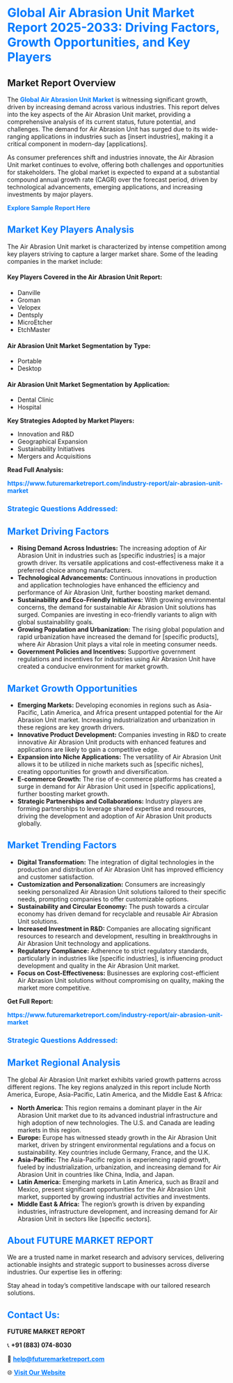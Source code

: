 <h1 style="color: #007BFF;">Global Air Abrasion Unit Market Report 2025-2033: Driving Factors, Growth Opportunities, and Key Players</h1>

<section id="overview">
<h2>Market Report Overview</h2>
<p>The <a href="https://www.futuremarketreport.com/industry-report/air-abrasion-unit-market" style="color: #007BFF; text-decoration: none;"><strong>Global Air Abrasion Unit Market</strong></a> is witnessing significant growth, driven by increasing demand across various industries. This report delves into the key aspects of the Air Abrasion Unit market, providing a comprehensive analysis of its current status, future potential, and challenges. The demand for Air Abrasion Unit has surged due to its wide-ranging applications in industries such as [insert industries], making it a critical component in modern-day [applications].</p>
<p>As consumer preferences shift and industries innovate, the Air Abrasion Unit market continues to evolve, offering both challenges and opportunities for stakeholders. The global market is expected to expand at a substantial compound annual growth rate (CAGR) over the forecast period, driven by technological advancements, emerging applications, and increasing investments by major players.</p>
</section>

<section id="overview">
<p><a href="https://www.futuremarketreport.com/request-sample/reportId=79056" style="color: #007BFF; text-decoration: none;"><strong>Explore Sample Report Here</strong></a></p>
</section>

<section id="key-players">
<h2 style="color: #007BFF;">Market Key Players Analysis</h2>
<p>The Air Abrasion Unit market is characterized by intense competition among key players striving to capture a larger market share. Some of the leading companies in the market include:</p>
<h4>Key Players Covered in the Air Abrasion Unit Report:</h4>
<ul><li>Danville</li><li>Groman</li><li>Velopex</li><li>Dentsply</li><li>MicroEtcher</li><li>EtchMaster</li></ul>
<h4>Air Abrasion Unit Market Segmentation by Type:</h4>
<ul><li>Portable</li><li>Desktop</li></ul>

<h4>Air Abrasion Unit Market Segmentation by Application:</h4>
<ul><li>Dental Clinic</li><li>Hospital</li></ul>
<p><strong>Key Strategies Adopted by Market Players:</strong></p>
<ul>
<li>Innovation and R&D</li>
<li>Geographical Expansion</li>
<li>Sustainability Initiatives</li>
<li>Mergers and Acquisitions</li>
</ul>
</section>

<section>
<p><strong>Read Full Analysis: </strong></p><a href="https://www.futuremarketreport.com/industry-report/air-abrasion-unit-market" style="color: #007BFF; text-decoration: none;"><strong>https://www.futuremarketreport.com/industry-report/air-abrasion-unit-market</strong></a>
<h3 style="color: #007BFF;">Strategic Questions Addressed:</h3>
</section>

<section id="driving-factors">
<h2 style="color: #007BFF;">Market Driving Factors</h2>
<ul>
<li><strong>Rising Demand Across Industries:</strong> The increasing adoption of Air Abrasion Unit in industries such as [specific industries] is a major growth driver. Its versatile applications and cost-effectiveness make it a preferred choice among manufacturers.</li>
<li><strong>Technological Advancements:</strong> Continuous innovations in production and application technologies have enhanced the efficiency and performance of Air Abrasion Unit, further boosting market demand.</li>
<li><strong>Sustainability and Eco-Friendly Initiatives:</strong> With growing environmental concerns, the demand for sustainable Air Abrasion Unit solutions has surged. Companies are investing in eco-friendly variants to align with global sustainability goals.</li>
<li><strong>Growing Population and Urbanization:</strong> The rising global population and rapid urbanization have increased the demand for [specific products], where Air Abrasion Unit plays a vital role in meeting consumer needs.</li>
<li><strong>Government Policies and Incentives:</strong> Supportive government regulations and incentives for industries using Air Abrasion Unit have created a conducive environment for market growth.</li>
</ul>
</section>

<section id="growth-opportunities">
<h2 style="color: #007BFF;">Market Growth Opportunities</h2>
<ul>
<li><strong>Emerging Markets:</strong> Developing economies in regions such as Asia-Pacific, Latin America, and Africa present untapped potential for the Air Abrasion Unit market. Increasing industrialization and urbanization in these regions are key growth drivers.</li>
<li><strong>Innovative Product Development:</strong> Companies investing in R&D to create innovative Air Abrasion Unit products with enhanced features and applications are likely to gain a competitive edge.</li>
<li><strong>Expansion into Niche Applications:</strong> The versatility of Air Abrasion Unit allows it to be utilized in niche markets such as [specific niches], creating opportunities for growth and diversification.</li>
<li><strong>E-commerce Growth:</strong> The rise of e-commerce platforms has created a surge in demand for Air Abrasion Unit used in [specific applications], further boosting market growth.</li>
<li><strong>Strategic Partnerships and Collaborations:</strong> Industry players are forming partnerships to leverage shared expertise and resources, driving the development and adoption of Air Abrasion Unit products globally.</li>
</ul>
</section>

<section id="trending-factors">
<h2 style="color: #007BFF;">Market Trending Factors</h2>
<ul>
<li><strong>Digital Transformation:</strong> The integration of digital technologies in the production and distribution of Air Abrasion Unit has improved efficiency and customer satisfaction.</li>
<li><strong>Customization and Personalization:</strong> Consumers are increasingly seeking personalized Air Abrasion Unit solutions tailored to their specific needs, prompting companies to offer customizable options.</li>
<li><strong>Sustainability and Circular Economy:</strong> The push towards a circular economy has driven demand for recyclable and reusable Air Abrasion Unit solutions.</li>
<li><strong>Increased Investment in R&D:</strong> Companies are allocating significant resources to research and development, resulting in breakthroughs in Air Abrasion Unit technology and applications.</li>
<li><strong>Regulatory Compliance:</strong> Adherence to strict regulatory standards, particularly in industries like [specific industries], is influencing product development and quality in the Air Abrasion Unit market.</li>
<li><strong>Focus on Cost-Effectiveness:</strong> Businesses are exploring cost-efficient Air Abrasion Unit solutions without compromising on quality, making the market more competitive.</li>
</ul>
</section>

<section>
<p><strong>Get Full Report: </strong></p><a href="https://www.futuremarketreport.com/industry-report/air-abrasion-unit-market" style="color: #007BFF; text-decoration: none;"><strong>https://www.futuremarketreport.com/industry-report/air-abrasion-unit-market</strong></a>
<h3 style="color: #007BFF;">Strategic Questions Addressed:</h3>
</section>


<section id="regional-analysis">
<h2 style="color: #007BFF;">Market Regional Analysis</h2>
<p>The global Air Abrasion Unit market exhibits varied growth patterns across different regions. The key regions analyzed in this report include North America, Europe, Asia-Pacific, Latin America, and the Middle East & Africa:</p>
<ul>
<li><strong>North America:</strong> This region remains a dominant player in the Air Abrasion Unit market due to its advanced industrial infrastructure and high adoption of new technologies. The U.S. and Canada are leading markets in this region.</li>
<li><strong>Europe:</strong> Europe has witnessed steady growth in the Air Abrasion Unit market, driven by stringent environmental regulations and a focus on sustainability. Key countries include Germany, France, and the U.K.</li>
<li><strong>Asia-Pacific:</strong> The Asia-Pacific region is experiencing rapid growth, fueled by industrialization, urbanization, and increasing demand for Air Abrasion Unit in countries like China, India, and Japan.</li>
<li><strong>Latin America:</strong> Emerging markets in Latin America, such as Brazil and Mexico, present significant opportunities for the Air Abrasion Unit market, supported by growing industrial activities and investments.</li>
<li><strong>Middle East & Africa:</strong> The region’s growth is driven by expanding industries, infrastructure development, and increasing demand for Air Abrasion Unit in sectors like [specific sectors].</li>
</ul>
</section>

<footer>
<h2 style="color: #007BFF;">About FUTURE MARKET REPORT</h2>
<p>We are a trusted name in market research and advisory services, delivering actionable insights and strategic support to businesses across diverse industries. Our expertise lies in offering:</p>

<p>Stay ahead in today’s competitive landscape with our tailored research solutions.</p>

<h2 style="color: #007BFF;">Contact Us:</h2>
<p><strong>FUTURE MARKET REPORT</strong></p>
<p>📞 <strong>+91 (883) 074-8030</strong></p>
<p>📧 <strong><a href="mailto:help@futuremarketreport.com" style="color: #007BFF;">help@futuremarketreport.com</a></strong></p>
<p>🌐 <strong><a href="https://www.futuremarketreport.com/" style="color: #007BFF;">Visit Our Website</a></strong></p>
</footer>
